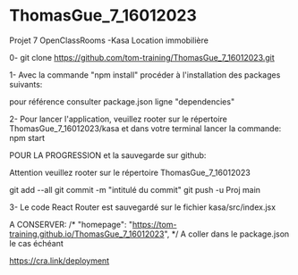 # ThomasGue_7_16012023
Projet 7 OpenClassRooms -Kasa Location immobilière


0- git clone https://github.com/tom-training/ThomasGue_7_16012023.git


1- Avec la commande "npm install" procéder à l'installation des packages suivants:

pour référence consulter package.json ligne  "dependencies"


2- Pour lancer l'application, veuillez rooter sur le répertoire ThomasGue_7_16012023/kasa
et dans votre terminal lancer la commande: npm start


POUR LA PROGRESSION et la sauvegarde sur github:

Attention veuillez rooter sur le répertoire ThomasGue_7_16012023

git add --all
git commit -m "intitulé du commit"
git push -u Proj main

3- Le code React Router est sauvegardé sur le fichier kasa/src/index.jsx




A CONSERVER:
/* "homepage": "https://tom-training.github.io/ThomasGue_7_16012023", */
A coller dans le package.json le cas échéant

https://cra.link/deployment